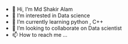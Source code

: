 - 👋 Hi, I’m Md Shakir Alam
- 👀 I’m interested in Data science
- 🌱 I’m currently learning python , C++
- 💞️ I’m looking to collaborate on Data scientist
- 📫 How to reach me ...

<!---
7079656742/7079656742 is a ✨ special ✨ repository because its `README.md` (this file) appears on your GitHub profile.
You can click the Preview link to take a look at your changes.
--->
